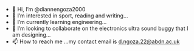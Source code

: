 - 👋 Hi, I’m @diannengoza2000
- 👀 I’m interested in sport, reading and writing...
- 🌱 I’m currently learning engineering...
- 💞️ I’m looking to collaborate on the electronics ultra sound buggy that I am designing...
- 📫 How to reach me ...my contact email is d.ngoza.22@abdn.ac.uk

<!---
diannengoza2000/diannengoza2000 is a ✨ special ✨ repository because its `README.md` (this file) appears on your GitHub profile.
You can click the Preview link to take a look at your changes.
--->
